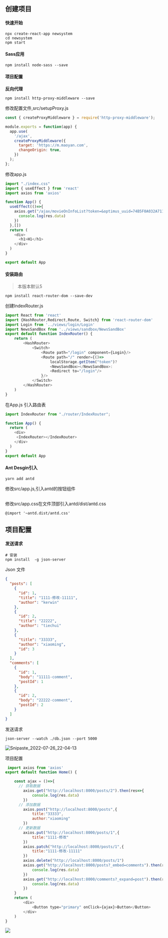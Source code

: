 ## 创建项目

#### 快速开始

```
npx create-react-app newsystem
cd newsystem
npm start
```

#### Sass应用

```
npm install node-sass --save
```

#### 项目配置

**反向代理**

```
npm install http-proxy-middleware --save
```

修改配置文件,src/setupProxy.js

```js
const { createProxyMiddleware } = require('http-proxy-middleware');

module.exports = function(app) {
  app.use(
    '/ajax',
    createProxyMiddleware({
      target: 'https://m.maoyan.com',
      changeOrigin: true,
    })
  );
};
```

修改app.js

```js
import "./index.css"
import { useEffect } from 'react'
import axios from 'axios'

function App() {
  useEffect(()=>{
    axios.get("/ajax/movieOnInfoList?token=&optimus_uuid=74B5F0A032A711EB82DD6B9282E93C676D27D7B9731D4E608D7612C3E708C120&optimus_risk_level=71&optimus_code=10").then(res=>{
      console.log(res.data)
    })
  },[])
  return (
    <div>
      <h1>H1</h1>
    </div>
  )
}

export default App
```

#### 安装路由

> 本版本默认5

```
npm install react-router-dom --save-dev
```

创建IndexRouter.js

```js
import React from 'react'
import {HashRouter,Redirect,Route, Switch} from 'react-router-dom'
import Login from '../views/login/Login'
import NewsSandBox from '../views/sandbox/NewsSandBox'
export default function IndexRouter() {
    return (
        <HashRouter>
            <Switch>
                <Route path="/login" component={Login}/>
                <Route path="/" render={()=>
                    localStorage.getItem("token")?
                    <NewsSandBox></NewsSandBox>:
                    <Redirect to="/login"/>
                }/>
            </Switch>
        </HashRouter>
    )
}
```

在App.js 引入路由表

```js
import IndexRouter from "./router/IndexRouter";

function App() {
  return (
    <div>
     <IndexRouter></IndexRouter>
    </div>
  )
}
export default App
```

#### Ant Desgin引入

```
yarn add antd
```

修改src/app.js,引入antd的按钮组件

```

```

修改src/app.css在文件顶部引入antd/dist/antd.css

```
@import '~antd.dist/antd.css'
```



## 项目配置

#### 发送请求

```
# 安装
npm install  -g json-server
```

Json 文件

```json
{
  "posts": [
    {
      "id": 1,
      "title": "1111-修改-11111",
      "author": "kerwin"
    },
    {
      "id": 2,
      "title": "22222",
      "author": "tiechui"
    },
    {
      "title": "33333",
      "author": "xiaoming",
      "id": 3
    }
  ],
  "comments": [
    {
      "id": 1,
      "body": "11111-comment",
      "postId": 1
    },
    {
      "id": 2,
      "body": "22222-comment",
      "postId": 2
    }
  ]
}
```

发送请求

```
json-server --watch ./db.json --port 5000
```

![Snipaste_2022-07-26_22-04-13](https://java-note-pic.oss-cn-beijing.aliyuncs.com/java/202207262204967.png)

项目配置

```js
 import axios from 'axios'
export default function Home() {

    const ajax = ()=>{
      // 获取数据
        axios.get("http://localhost:8000/posts/2").then(res=>{
            console.log(res.data)
        })
      // 添加数据
        axios.post("http://localhost:8000/posts",{
            title:"33333",
            author:"xiaoming"
        })
      // 更新数据
        axios.put("http://localhost:8000/posts/1",{
            title:"1111-修改"
        })
        axios.patch("http://localhost:8000/posts/1",{
            title:"1111-修改-11111"
        })
        axios.delete("http://localhost:8000/posts/1")
        axios.get("http://localhost:8000/posts?_embed=comments").then(res=>{
            console.log(res.data)
        })
        axios.get("http://localhost:8000/comments?_expand=post").then(res=>{
            console.log(res.data)
        })
    }
    return (
        <div>
            <Button type="primary" onClick={ajax}>Button</Button>
        </div>
    )
}
```


![](https://java-note-pic.oss-cn-beijing.aliyuncs.com/java/202208051142880.png)























































